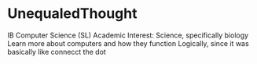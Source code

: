 # UnequaledThought
IB Computer Science (SL)
Academic Interest: Science, specifically biology 
Learn more about computers and how they function
Logically, since it was basically like connecct the dot
